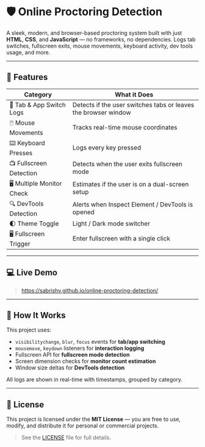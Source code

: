 # 🛡️ Online Proctoring Detection

A sleek, modern, and browser-based proctoring system built with just **HTML**, **CSS**, and **JavaScript** — no frameworks, no dependencies. Logs tab switches, fullscreen exits, mouse movements, keyboard activity, dev tools usage, and more.


---

## 🎯 Features

| Category                     | What it Does                                                   |
|-----------------------------|-----------------------------------------------------------------|
| 🔄 Tab & App Switch Logs     | Detects if the user switches tabs or leaves the browser window |
| 🖱️ Mouse Movements           | Tracks real-time mouse coordinates                             |
| ⌨️ Keyboard Presses          | Logs every key pressed                                          |
| 📺 Fullscreen Detection      | Detects when the user exits fullscreen mode                    |
| 🖥️ Multiple Monitor Check    | Estimates if the user is on a dual-screen setup                |
| 🔍 DevTools Detection        | Alerts when Inspect Element / DevTools is opened               |
| 🌓 Theme Toggle              | Light / Dark mode switcher                                     |
| 🖥️ Fullscreen Trigger        | Enter fullscreen with a single click                           |

---

## 💻 Live Demo

> https://sabrishv.github.io/online-proctoring-detection/

---

## 🧠 How It Works

This project uses:
- `visibilitychange`, `blur`, `focus` events for **tab/app switching**
- `mousemove`, `keydown` listeners for **interaction logging**
- Fullscreen API for **fullscreen mode detection**
- Screen dimension checks for **monitor count estimation**
- Window size deltas for **DevTools detection**

All logs are shown in real-time with timestamps, grouped by category.

---

## 📄 License

This project is licensed under the **MIT License** — you are free to use, modify, and distribute it for personal or commercial projects.

> See the [LICENSE](./LICENSE) file for full details.
